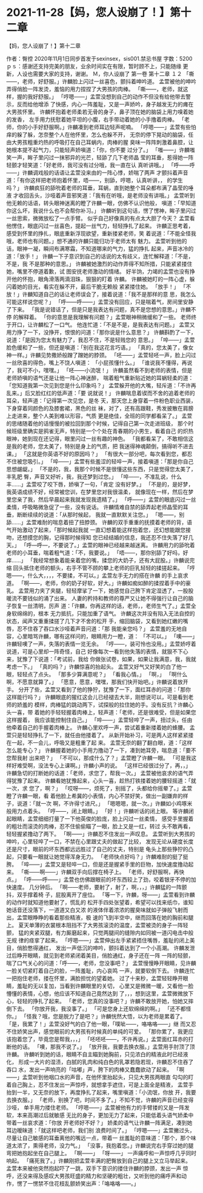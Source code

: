 # 2021-11-28【妈，您人设崩了！】第十二章



【妈，您人设崩了！】第十二章



作者：臀控 2020年11月1日同步首发于sexinsex，sis001.禁忌书屋 字数：5200
ｐｓ：感谢还支持完美的朋友，业余时间实在有限，暂时顾不上，只能随缘 更新，人设也需要大家的支持，谢谢。
Ｍ，你人设崩了
第一卷
第十二章
１２
「嘶——，老师，好舒服。」许麟脸上闪过一丝喜色，颤抖着呻吟道。
孟萱被他的呻吟弄得俏脸一阵发烫，羞恼的用力捏捏了大男孩的肉棒。
「嘶——，老师，就这样，握的我好舒服。」
「哼嗯——」孟萱没想到自己的动作不但没有给他带去警示，反而给他增添 了快感，内心一阵羞耻，又是一声娇吟，身子越发无力的瘫在大男孩怀里。
许麟怀抱着老师柔若无骨的身子，鼻子顶在她的脑袋上用力嗅着她的发香， 左手用力抚慰着她平坦的小腹，右手带动着她的小手撸着肉棒。
「老师，你的小手好舒服啊。」许麟凑到老师耳边轻声呢喃。
「哼嗯——」孟萱有些怕痒的躲了躲，怎奈整个人在他怀里，怎么也躲不开， 无奈的停下晃动的脑袋，任由大男孩粗重灼热的呼吸打在自己耳蜗内，肉棒的腥 臭味一阵阵刺激着鼻腔，让她根本提不起气力，只能轻声娇嗔道：「你，你不要 过分了。」
「嗤——」许麟嗤笑一声，眸子里闪过一抹邪异的光芒，轻舔了几下老师晶 莹的耳垂，惹得她一阵轻颤才轻笑道：「好老师，我可没有过分哦，我一直在认 真听讲哦。」
「呼——呼——」许麟调戏般的话语让孟萱没来由的一阵心悸，娇喘了两声 才颤抖着声音道：「有你这样把老师抱着怀里，唔——，别舔，哼嗯，认真听讲，， 的学生吗？」
许麟疯狂的舔吮着老师的耳垂，耳蜗，直到她整个耳朵都布满了晶莹的唾液 才收回舌头，沙哑着声音邪笑道：「我有在听哦，是老师没有讲哦。」
孟萱听到他无赖的话语，转头眼神迷离的瞪了许麟一眼，仿佛不认识他般， 嗔道：「早知道你这么坏，我说什么也不会帮你补习。」
许麟听到这句话，愣了愣神，眸子里闪过一丝思索，微微放松了一点手臂。
似乎自己好像真的有点太大胆了今天？
孟萱看他愣住，眼底闪过一丝喜色，提起一丝气力，轻轻挣扎了起来。
许麟正思考着，感受到怀里的挣扎，眼底重新浮现欲望，重新搂紧老师，笑 着说道：「不能全怪我哦，老师也有问题。」想不通的许麟只能归功于老师太有 魅力。
孟萱听到他的话，眼神一凝，瞬间布满寒霜，不知道哪来的气力，猛的挣扎 起来，声音冰冷的道：「放手！」
许麟一下子意识到自己的话说的太有歧义，连忙解释道：「不是，不是，我 不是那种的意思。」
许麟被她激烈的动作弄得不知所措，只能紧紧搂住她，嘴里不停道着歉，试 图安抚老师激动的情绪。
好半饷，力竭的孟萱也没有挣开他的怀抱，眼角滑落两滴泪珠，狠狠的盯着 许麟。
许麟被她盯的一阵心虚，躲闪着她的目光，看实在躲不开，最后干脆无赖般 紧紧搂住她。
「放手！」
「不放！」许麟知道自己的话让老师误会了，接着说道：「我不是那样的意 思，我怎么可能这样说您呢？」
「呼——呼——」孟萱没有回应，只是喘着气，房间里安静了下来。
「我是说错话了，但是只是我表达有问题，真不是您想的意思。」许麟不停 的解释着。
「你的意思是我理解有问题？」孟萱眼神稍微缓和了一些。
老师终于开口，让许麟松了一口气。
他连忙道：「不是不是，是我表达有问题。」
孟萱又用力挣了一下，没挣开，恨恨的问道：「那你说是什么意思？」
许麟斟酌了一下，说道：「是因为您太有魅力了，我忍不住，不是轻贱您的 意思。」
「啐——」孟萱脸色缓和了一些，但还是嗔道：「别在我这花言巧语。」
「真的，您太美了，像女神一样。」许麟见势撒娇般蹭了蹭她的脖颈。
「呸——」孟萱轻呸一声，脸上闪过一丝欣喜的得色，嘴上不饶人嗔道： 「小屁孩懂什么。」
「谁说我不懂得，再说了，我可不小，嘿嘿。」
「呸——小流氓！」
许麟虽然看不到老师的表情，但是老师娇嗔的语气还是让他一阵心神迷醉， 喘着粗气重新贴近她的耳蜗轻柔的道：「您知道我第一次见到您是什么印象吗？」
孟萱躲开他的大嘴，轻斥道：「不许再乱来。」后又脸红红的低声道：「要 说就说！」
许麟喘息着锲而不舍的追着老师的耳朵，轻声道：「记得第一次见您，是冬 天，那天您上身穿着一件粉色职业西装，下身穿着同颜色的及膝套裙，黑色的丝 袜，对了，还有高跟鞋，秀发披散在肩膀上走进来，整个人美到难以形容，气质 更是绝佳，全班的同学都看呆了。」
孟萱的思绪随着他的话慢慢的被拉回到那个时候，记得自己第一次走进班级， 那个时候班级里确实是鸦雀无声，特别是一个个处在青春期的小男生，看着自己 的炽热眼神，她到现在还记得，眼里闪过一丝有趣的神色。
「我都看呆了，不敢相信这是我的老师，您太美了，特别是身上的气质，把 我迷得神魂颠倒，搞得听不进去课。」
「这就是你英语不好的原因吗？」
「有很大一部分吧，每次看到您，都忍不住被您吸引。」
「啐——」孟萱有些羞涩的轻啐一声，接着嗔道：「那是你自己思想龌龊。」
「不是的，我，我那个时候不是很懂这些东西，只是觉得您太美了，丰乳肥 臀，声音又好听，我，我还梦到过您。」
「啐——，不准乱说，什么丰……」孟萱咬了咬下唇，娇嗔了一句，「肯定 没有好梦。」
「不是的，是好梦，我英语成绩不好，经常被您训，在梦里您对我很温柔， 就像现在一样，然后在梦里您亲了我，然后早晨起来我就发现我遗精了。」
「呼——」孟萱的眼底闪过一丝柔情，呼吸略微急促了一些，没有说话。
许麟情难自禁的舔弄起老师晶莹的耳垂，断断续续的说道：「从那时候起， 我就一直默默关注您。」
「嗯——，别舔……」孟萱难耐的喘息着扭了扭脖颈。
许麟的双手重重的抚摸着老师的背，语气开始激动了起来，「那时候起我就 一直幻想着能这样抱着您，还幻想能跟您接吻，还想摸您的胸，记得那时候得知 您已经结婚的信息，我还忍不住失落了好几天。」
「呼—呼—，不要说了。」孟萱的眼神已经越来越迷离。
许麟用力的舔吮着老师的小耳垂，喘着粗气道：「不，我要说。」
「唔——，那你别舔了好吗，好痒……」
「我经常想象着能亲着您的嘴，揉您的大奶子，还有大屁股。」许麟说完缩 回头抵住老师的额头，右手不管不顾的攀上老师的巨乳轻轻的揉搓起来。
「哼嗯——，什么大，，，，不要揉，不可以。」孟萱左手无力的搭在许麟 的手上哀求道。
「啊——，老师，你的奶子好软，好大。」许麟如痴如醉的揉捏着手中的豪 乳。
孟萱用力夹了夹腿，轻轻摩挲了一下，她感觉自己胯下肯定湿透了，一股股 暖流不要钱似的涌了出来。
人妻的矜持和教师的尊严又让她不得强行让自己的脑子恢复一丝清明，厉声 道：「许麟，你再这样的话，老师，，老师生气了。」孟萱全身软绵绵的，根本 无力抵抗，只能加重了语气。
许麟这次并没有陷入无法自控的状态，闻声又重重揉搓了几下才不舍的松开 手，缩回脑袋，又看到她红嫩的嘴唇，忍不住吞了吞口水沙哑着声音问道：「那 我能亲您吗？」
孟萱羞的无地自容，心里暗骂许麟，哪有这样问的，眼睛用力一瞪，道： 「不可以。」
「噢——」许麟轻噢了一声，失落的表情一览无余。
「哼——，装可怜也没用。」孟萱娇哼着说道，可是心里却一阵奇怪，自己 好像每次一看到他失落的表情，就狠不下心来，犹豫了下说道：「考试前，我给 你做张试卷，如果，如果让我满意，我，我就考虑一下。」
「真的吗？」许麟惊喜的抬起头。
孟萱又好气又好笑的白了他一眼，轻轻点了点头。
「那多少算满意呢？」
「看我心情。」
「啊，」
「啊什么啊，不愿意就算了。」
「愿意，愿意，嘿嘿，那我们快开始吧。」许麟说着放开手。
分开了些，孟萱又看到了他的狰狞，犹豫了一下，面红耳赤的问道：「那你 这样能行吗？」
许麟眼底的猩红这会儿已经褪去大半，刚想说可以，可是看到老师的娇羞的 模样，肉棒猛的跳动两下，试探般的拉住她的手。没有反抗？许麟心头一喜，带 着她的手轻轻握着肉棒上，轻声道：「老师，还是很难受，但是如果您这样握着， 我应该能控制住自己。」
「啐——」孟萱轻啐了一声，扭过头，任由他牵着自己的手握着肉棒上。
许麟心里欢呼一声，尝试着重新搂着她的蜂腰。
孟萱只是轻轻挣扎了一下，就任由他搂着了。
从新开始补习，可是两人这样紧紧搂在一起，不一会儿，呼吸又是粗重了起 来。
孟萱无奈的翻了翻白眼，道：「这样怎么能专心？」
许麟握着她的小手用力撸动了一下，凑到她耳旁，喘息道：「要不您帮我射 出来吧？」
「不可以，那成什么了？」孟萱瞪了许麟一眼。
「可是我这样好难受啊，没法专心上课啊。」许麟小声的说。
「这样已经很过分了，再，，」
许麟急切的打断她的话道：「老师，求您了，帮我一次。」
孟萱被他哀求的语气弄得犹豫了起来。
许麟看她犹豫起来，心头一喜，趁热打铁搂着她的腰轻摇道：「就一次，求 您了，啊？」
「哎呀——，烦死了，别摇了，头都给你摇晕了。」孟萱瞪了许麟一眼，看 着他脸上希冀的小表情，内心不禁好笑，做出一副嫌弃的样子，说道：「就一次 啊，不许得寸进尺。」
「嗯嗯嗯，就一次。」许麟如小鸡啄米般用力点着头。
「哼——，闭上眼睛。」
「好！」许麟听话的闭上眼。
等许麟闭起眼睛，孟萱细细打量了一下他英俊的脸庞，脸上闪过一丝柔情， 感受手里握着的粗壮而滚烫的肉棒，忍不住偷偷瞄了一眼，脸上又是一红，转过 头不敢再看，轻轻握紧撸动了两下。
「啊——」许麟忍不住发出一声叹息。
孟萱听到大男孩的呻吟，心里轻啐了一口，不禁在心里跟丈夫的做起了比较， 发现无论从硬度长度还是尺寸，眼前的坏东西都远远胜过了自己的丈夫，特别是 龟头上那些狰狞的凸起，只要看一眼就让她觉得浑身无力。
「老师快点好吗？」许麟难耐的挺了挺胯。
「啐——」孟萱又是轻啐一口，但是还是握紧手里的巨物，加快速度撸动起 来。
「嘶——啊——」许麟双手向后撑在椅子上。
「老师，好舒服啊，再快点。」
「呼——呼——」孟萱也仿佛跟眼前的坏东西较上了劲，咬着银牙不停的加 快速度。
几分钟后。
「啊——老师，要射了，射了，啊，，，」许麟猛的一阵颤抖，双手撑着椅 子，屁股离开了座位。
「等一下，许麟，呀——」孟萱看到许麟的动作时就知道他要射了，慌乱的 松开手四处张望着，希望可以找来纸巾，谁知她话音还没落下，一道道又白又浓 的液体伴着浓浓的腥臭味就如子弹般飞射而出，孟萱眼睁睁的看着那些精液，极 速的飞到半空中，继而回落在她的胸前和腿上。
夏天单薄的衣裳根本阻挡不了大男孩滚烫的温度，孟萱被烫的身子一阵轻颤， 猛的夹紧双腿，有力厮磨起来，只觉两腿间的缝隙内如同被一道闪电击中般无规 律的痉挛了起来。
「哼嗯——」孟萱伸出左手紧紧捂住嘴唇，羞耻的闭上美目，俏脸憋得通红， 发出一声低沉的呻吟，颤抖着达到了一个小高潮。
许麟发泄过后睁开眼睛，就见到老师紧闭着美目，俏脸通红，身子还在一阵 一阵的轻颤，喘了口气关心的问道：「呼——，老师，您没事吧？」
孟萱慢慢睁开眼睛，见许麟一脸关切紧盯着自己的脸，一阵羞耻，内心哀鸣 一声，就要软倒下去。
许麟连忙一把抱住老师，搂在怀里，满脸担忧的望着她。
过了十来秒，孟萱轻轻睁开眼睛，羞耻的无以复加，当看到许麟眼里的关切， 心里又是微微一暖，又看他一脸懵懂的表情，心想，他应该不知道自己竟然达到 了，，，想到这里，孟萱微微放下心，轻轻的挣扎了起来。
「老师，您真的没事吧？」许麟不敢放开她，怕她又摔倒下去。
「你放开我，我没事了。」
「可是您身上还软绵绵的啊。」
「还不都怪你。」
「怪我？哦，您是脱力了是吧？」许麟恍然大悟，以为老师是累着了。
「是，我累了！」孟萱没好气的白了他一眼，「噗呲——，咯咯咯——」继 而又忍不住娇笑出声，感觉眼前的大男孩有时候真的单纯的可爱。
「那你累了，我更应该抱着您了，毕竟您是帮我，，，」
「呸呸呸——，不许再说。」孟萱面红耳赤的打断他的话。
「噢，那我不说了。」
「放开我，我要去换衣服。」孟萱用手肘顶了顶许麟。
许麟听到她的话，眼睛不自主瞄到她胸前，只见浓白的精液此时已经液化， 形成一大片的湿渍，白腻的乳肉和纯白色的乳罩若隐若现，许麟忍不住吞了吞口 水，发出一声响亮的「咕嘟」声，胯下的肉棒又蠢蠢欲动了起来。
「啊——」孟萱听到他咽口水的声音，在他怀里抬起头，只见大男孩两眼直 勾勾的盯着自己胸上，忍不住发出一声惊呼，就想拿手遮住，可是上面全是精液， 孟萱手抬到一半，又无奈的放下，再度挣扎了起来，嘴里嗔道：「小流氓，你放 开，我要去换衣服。」
「老师，别换了吧，时间不多了。」不知不觉，许麟的声音已经变得沙哑， 单手用力搂住老师。
「哼嗯——」孟萱被他有力的手臂搂的又是一阵发软，本来高潮过后就敏感 无比的身子，更加无力了起来，只能低着头语气娇柔中带着一丝哀求道：「你放 开老师好不好？」
娇柔的语气让许麟一阵满足，凑到她耳边暧昧道：「就这样吧老师，我们别 浪费时间了。」
「哼嗯——」孟萱撇过头，尽量让自己敏感的耳垂离他的嘴远一点，带着一 丝羞耻的意味道：「那个，那个味道太浓了，熏得老师，没力气。」
「没事，我抱着您。」许麟说完右手穿过她的腿弯把她抱起坐在自己腿上。
「啊——」
「呀——」
一声痛呼和一声惊呼几乎同时响起。
「痛死我了。」许麟刚把孟萱丰满的肥臀放到自己的腿上又立马举起来。
孟萱本来被他突然抱起吓了一跳，双手下意识的搂住许麟的脖颈，发出一声 惊呼，还没来得及感叹大男孩旺盛的精力和坚硬的粗壮，又听到他的痛呼声和动 作，愣了一愣禁不住花枝乱颤娇笑出声：「咯咯咯——。」



